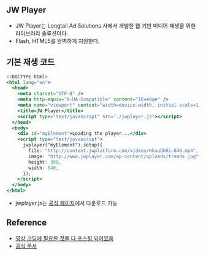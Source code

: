 ## JW Player

- JW Player는 Longtail Ad Solutions 사에서 개발한 웹 기반 미디어 재생을 위한 라이브러리 솔루션이다.
- Flash, HTML5를 완벽하게 지원한다.

## 기본 재생 코드

```jsx
<!DOCTYPE html>
<html lang="en">
  <head>
    <meta charset="UTF-8" />
    <meta http-equiv="X-UA-Compatible" content="IE=edge" />
    <meta name="viewport" content="width=device-width, initial-scale=1.0" />
    <title>JW Player</title>
    <script type="text/javascript" src="./jwplayer.js"></script>
  </head>
  <body>
    <div id="myElement">Loading the player...</div>
    <script type="text/javascript">
      jwplayer("myElement").setup({
        file: "http://content.jwplatform.com/videos/HkauGhRi-640.mp4",
        image: "http://www.jwplayer.com/wp-content/uploads/trends.jpg",
        height: 380,
        width: 640,
      });
    </script>
  </body>
</html>
```

- jwplayer.js는 [공식 페이지](https://www.jwplayer.com/)에서 다운로드 가능

## Reference

- [영상 코딩에 필요한 것들 다 포스팅 되어있음](https://ooz.co.kr/105?category=818548)
- [공식 문서](https://www.jwplayer.com/)
